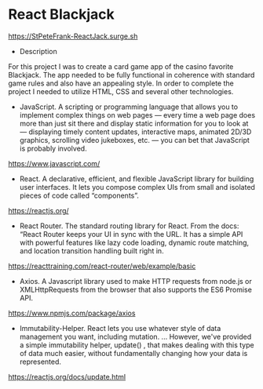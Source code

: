 # React Blackjack

https://StPeteFrank-ReactJack.surge.sh

- Description

For this project I was to create a card game app of the casino favorite Blackjack. The app needed to be fully functional in coherence with standard game rules and also have an appealing style. In order to complete the project I needed to utilize HTML, CSS and several other technologies.

- JavaScript. A scripting or programming language that allows you to implement complex things on web pages — every time a web page does more than just sit there and display static information for you to look at — displaying timely content updates, interactive maps, animated 2D/3D graphics, scrolling video jukeboxes, etc. — you can bet that JavaScript is probably involved.

https://www.javascript.com/

- React. A declarative, efficient, and flexible JavaScript library for building user interfaces. It lets you compose complex UIs from small and isolated pieces of code called “components”.

https://reactjs.org/

- React Router. The standard routing library for React. From the docs: “React Router keeps your UI in sync with the URL. It has a simple API with powerful features like lazy code loading, dynamic route matching, and location transition handling built right in.

https://reacttraining.com/react-router/web/example/basic

- Axios. A Javascript library used to make HTTP requests from node.js or XMLHttpRequests from the browser that also supports the ES6 Promise API.

https://www.npmjs.com/package/axios

- Immutability-Helper. React lets you use whatever style of data management you want, including mutation. ... However, we've provided a simple immutability helper, update() , that makes dealing with this type of data much easier, without fundamentally changing how your data is represented.

https://reactjs.org/docs/update.html

